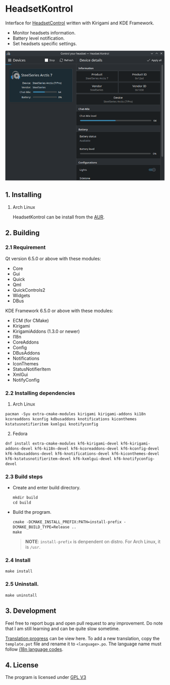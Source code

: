 # HeadsetKontrol

Interface for [HeadsetControl](https://github.com/Sapd/HeadsetControl) written with Kirigami and KDE Framework.

* Monitor headsets information.
* Battery level notification.
* Set headsets specific settings.

![Screenshot](screenshot.png)

## 1. Installing
1. Arch Linux

   HeadsetKontrol can be install from the [AUR](https://aur.archlinux.org/packages/headsetkontrol).

## 2. Building
### 2.1 Requirement
Qt version 6.5.0 or above with these modules:

* Core
* Gui
* Quick
* Qml
* QuickControls2
* Widgets
* DBus

KDE Framework 6.5.0 or above with these modules:

* ECM (for CMake)
* Kirigami
* KirigamiAddons (1.3.0 or newer)
* I18n
* CoreAddons
* Config
* DBusAddons
* Notifications
* IconThemes
* StatusNotifierItem
* XmlGui
* NotifyConfig

### 2.2 Installing dependencies

1. Arch Linux
```
pacman -Syu extra-cmake-modules kirigami kirigami-addons ki18n kcoreaddons kconfig kdbusaddons knotifications kiconthemes kstatusnotifieritem kxmlgui knotifyconfig
```

2. Fedora
```
dnf install extra-cmake-modules kf6-kirigami-devel kf6-kirigami-addons-devel kf6-ki18n-devel kf6-kcoreaddons-devel kf6-kconfig-devel kf6-kdbusaddons-devel kf6-knotifications-devel kf6-kiconthemes-devel kf6-kstatusnotifieritem-devel kf6-kxmlgui-devel kf6-knotifyconfig-devel
```

### 2.3 Build steps
- Create and enter build directory.

   ```
   mkdir build
   cd build
   ```

- Build the program.

   ```
   cmake -DCMAKE_INSTALL_PREFIX:PATH=install-prefix -DCMAKE_BUILD_TYPE=Release ..
   make
   ```

   > **NOTE**: `install-prefix` is denpendent on distro. For Arch Linux, it is `/usr`.

### 2.4 Install

   ```
   make install
   ```

### 2.5 Uninstall.
   ```
   make uninstall
   ```

## 3. Development

Feel free to report bugs and open pull request to any improvement. Do note that I am still learning and can be quite slow sometime.

[Translation progress](translation/Progress.md) can be view here. To add a new translation, copy the `template.pot` file and rename it to `<language>.po`. The language name must follow [i18n language codes](https://i18ns.com/languagecode.html).

## 4. License
The program is licensed under [GPL V3](LICENSE)
